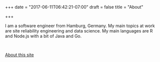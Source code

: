 +++
date = "2017-06-11T06:42:21-07:00"
draft = false
title = "About"

+++

I am a software engineer from Hamburg, Germany. My main topics at work are site
reliability engineering and data science. My main languages are R and Node.js
with a bit of Java and Go.

<br />

[About this site](colophon/)
